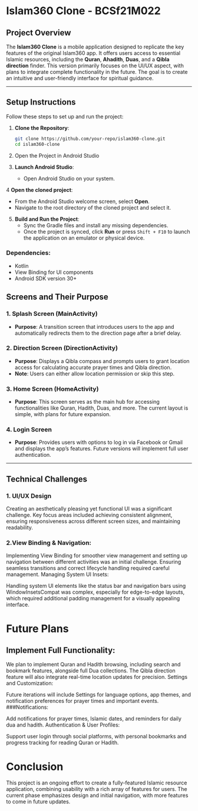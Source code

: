 # Islam360 Clone - BCSf21M022

## Project Overview

The **Islam360 Clone** is a mobile application designed to replicate the key features of the original Islam360 app. It offers users access to essential Islamic resources, including the **Quran**, **Ahadith**, **Duas**, and a **Qibla direction** finder. This version primarily focuses on the UI/UX aspect, with plans to integrate complete functionality in the future. The goal is to create an intuitive and user-friendly interface for spiritual guidance.

---

## Setup Instructions

Follow these steps to set up and run the project:

1. **Clone the Repository**:
   ```bash
   git clone https://github.com/your-repo/islam360-clone.git
   cd islam360-clone

2. Open the Project in Android Studio

3. **Launch Android Studio**:
   - Open Android Studio on your system.

4 **Open the cloned project**:
   - From the Android Studio welcome screen, select **Open**.
   - Navigate to the root directory of the cloned project and select it.

5. **Build and Run the Project**:
   - Sync the Gradle files and install any missing dependencies.
   - Once the project is synced, click **Run** or press `Shift + F10` to launch the application on an emulator or physical device.

### Dependencies:
- Kotlin
- View Binding for UI components
- Android SDK version 30+

## Screens and Their Purpose

### 1. Splash Screen (MainActivity)
- **Purpose**: A transition screen that introduces users to the app and automatically redirects them to the direction page after a brief delay.

### 2. Direction Screen (DirectionActivity)
- **Purpose**: Displays a Qibla compass and prompts users to grant location access for calculating accurate prayer times and Qibla direction.
- **Note**: Users can either allow location permission or skip this step.

### 3. Home Screen (HomeActivity)
- **Purpose**: This screen serves as the main hub for accessing functionalities like Quran, Hadith, Duas, and more. The current layout is simple, with plans for future expansion.

### 4. Login Screen
- **Purpose**: Provides users with options to log in via Facebook or Gmail and displays the app’s features. Future versions will implement full user authentication.

---

## Technical Challenges

### 1. UI/UX Design
Creating an aesthetically pleasing yet functional UI was a significant challenge. Key focus areas included achieving consistent alignment, ensuring responsiveness across different screen sizes, and maintaining readability.

### 2.View Binding & Navigation:

Implementing View Binding for smoother view management and setting up navigation between different activities was an initial challenge. Ensuring seamless transitions and correct lifecycle handling required careful management.
Managing System UI Insets:

Handling system UI elements like the status bar and navigation bars using WindowInsetsCompat was complex, especially for edge-to-edge layouts, which required additional padding management for a visually appealing interface.


# Future Plans
## Implement Full Functionality:

We plan to implement Quran and Hadith browsing, including search and bookmark features, alongside full Dua collections. The Qibla direction feature will also integrate real-time location updates for precision.
Settings and Customization:

Future iterations will include Settings for language options, app themes, and notification preferences for prayer times and important events.
###Notifications:

Add notifications for prayer times, Islamic dates, and reminders for daily dua and hadith.
Authentication & User Profiles:

Support user login through social platforms, with personal bookmarks and progress tracking for reading Quran or Hadith.
# Conclusion
This project is an ongoing effort to create a fully-featured Islamic resource application, combining usability with a rich array of features for users. The current phase emphasizes design and initial navigation, with more features to come in future updates.
